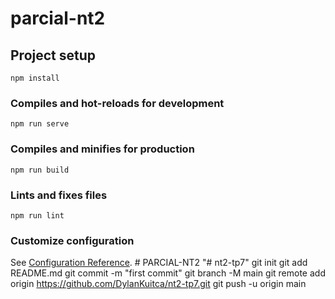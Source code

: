# parcial-nt2

## Project setup
```
npm install
```

### Compiles and hot-reloads for development
```
npm run serve
```

### Compiles and minifies for production
```
npm run build
```

### Lints and fixes files
```
npm run lint
```

### Customize configuration
See [Configuration Reference](https://cli.vuejs.org/config/).
#   P A R C I A L - N T 2  
 "# nt2-tp7"  git init git add README.md git commit -m "first commit" git branch -M main git remote add origin https://github.com/DylanKuitca/nt2-tp7.git git push -u origin main
